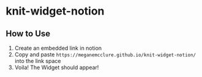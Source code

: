 # knit-widget-notion

## How to Use
1. Create an embedded link in notion
2. Copy and paste `https://meganemcclure.github.io/knit-widget-notion/` into the link space
3. Voila! The Widget should appear!

